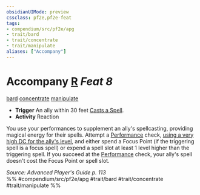 ```yaml
---
obsidianUIMode: preview
cssclass: pf2e,pf2e-feat
tags:
- compendium/src/pf2e/apg
- trait/bard
- trait/concentrate
- trait/manipulate
aliases: ["Accompany"]
---
```

# Accompany  [R](../../rules/core-rulebook/chapter-9-playing-the-game.md#Actions "Reaction") *Feat 8*  
[bard](../../rules/traits/bard.md)  [concentrate](../../rules/traits/concentrate.md)  [manipulate](../../rules/traits/manipulate.md)  

- **Trigger** An ally within 30 feet [Casts a Spell](../../rules/actions/cast-a-spell.md).
- **Activity** Reaction

You use your performances to supplement an ally's spellcasting, providing magical energy for their spells. Attempt a [Performance](../skills.md#Performance) check, [using a very high DC for the ally's level](../../rules/tables/dcs-by-level.md), and either spend a Focus Point (if the triggering spell is a focus spell) or expend a spell slot at least 1 level higher than the triggering spell. If you succeed at the [Performance](../skills.md#Performance) check, your ally's spell doesn't cost the Focus Point or spell slot.

*Source: Advanced Player's Guide p. 113*  
%% #compendium/src/pf2e/apg #trait/bard #trait/concentrate #trait/manipulate %%
